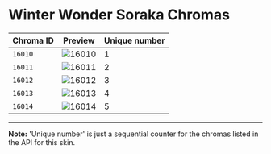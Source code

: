 # Winter Wonder Soraka Chromas

| Chroma ID | Preview | Unique number |
|---|---|---|
| `16010` | ![16010](https://raw.communitydragon.org/latest/plugins/rcp-be-lol-game-data/global/default/v1/champion-chroma-images/16/16010.png) | 1 |
| `16011` | ![16011](https://raw.communitydragon.org/latest/plugins/rcp-be-lol-game-data/global/default/v1/champion-chroma-images/16/16011.png) | 2 |
| `16012` | ![16012](https://raw.communitydragon.org/latest/plugins/rcp-be-lol-game-data/global/default/v1/champion-chroma-images/16/16012.png) | 3 |
| `16013` | ![16013](https://raw.communitydragon.org/latest/plugins/rcp-be-lol-game-data/global/default/v1/champion-chroma-images/16/16013.png) | 4 |
| `16014` | ![16014](https://raw.communitydragon.org/latest/plugins/rcp-be-lol-game-data/global/default/v1/champion-chroma-images/16/16014.png) | 5 |

---

**Note:** 'Unique number' is just a sequential counter for the chromas listed in the API for this skin.